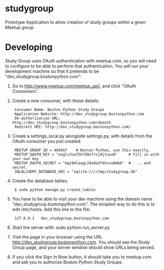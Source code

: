 studygroup
==========

Prototype Application to allow creation of study groups within a given Meetup group


Developing
==========

Study Group uses OAuth authentication with meetup.com, so you will need to
configure to be able to perform that authentication.  You will run your
development machine so that it pretends to be
"dev_studygroup.bostonpython.com":

1. Go to http://www.meetup.com/meetup_api/, and click "OAuth Consumers".

2. Create a new consumer, with these details:

        Consumer Name: Boston Python Study Groups
        Application Website: http://dev_studygroup.bostonpython.com
        De-authorization URL: http://dev_studygroup.bostonpython.com/deauth
        Redirect URI: http://dev_studygroup.bostonpython.com/

3. Create a settings_local.py alongside settings.py, with details from the
    OAuth consumer you just created:

        MEETUP_GROUP_ID = 469457    # Boston Python, use this exactly.
        MEETUP_OAUTH_KEY = "esgls3vaf5k7d9ufrvj0jtuvo0"     # Fill in with your own key
        MEETUP_OAUTH_SECRET = "mgi9mlaagc24o8a3f4hcvu0mb0"  #   .. and secret.
        SQLALCHEMY_DATABASE_URI = "sqlite:////tmp/studygroup.db"

4. Create the database tables:

        $ sudo python manage.py create_tables

5. You have to be able to visit your dev machine using the domain name
    "dev_studygroup.bostonpython.com".  The simplest way to do this is to edit
    /etc/hosts.  Add this line to the file:

        127.0.0.1   dev_studygroup.bostonpython.com

6. Start the server with:  sudo python run_server.py

7. Visit the page in your browser using the URL http://dev_studygroup.bostonpython.com.
    You should see the Study Group page, and your server window should show
    URLs being served.

8. If you click the Sign In Now button, it should take you to meetup.com and
    ask you to authorize Boston Python Study Groups.
